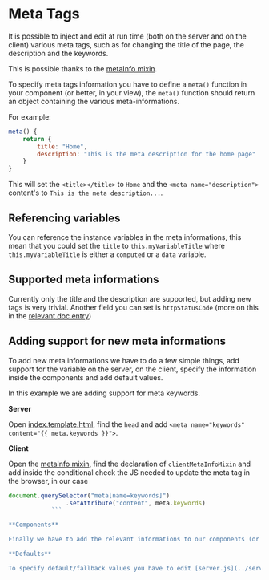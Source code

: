 # Meta Tags

It is possible to inject and edit at run time (both on the server and on the client) various meta tags, such as for changing the title of the page, the description and the keywords.

This is possible thanks to the [metaInfo mixin](../src/utils/metaInfo.mixin.js).

To specify meta tags information you have to define a `meta()` function in your component (or better, in your view), the `meta()` function should return an object containing the various meta-informations.

For example:

```javascript
meta() {
	return {
		title: "Home",
		description: "This is the meta description for the home page"
	}
}
```

This will set the `<title></title>` to `Home` and the `<meta name="description">` content's to `This is the meta description...`.

## Referencing variables

You can reference the instance variables in the meta informations, this mean that you could set the `title` to `this.myVariableTitle` where `this.myVariableTitle` is either a `computed` or a `data` variable.

## Supported meta informations

Currently only the title and the description are supported, but adding new tags is very trivial. Another field you can set is `httpStatusCode` (more on this in the [relevant doc entry](Error-Handling.md))

## Adding support for new meta informations

To add new meta informations we have to do a few simple things, add support for the variable on the server, on the client, specify the information inside the components and add default values.

In this example we are adding support for meta keywords.

**Server**

Open [index.template.html](../src/index.template.html), find the `head` and add `<meta name="keywords" content="{{ meta.keywords }}">`.

**Client**

Open the [metaInfo mixin](../src/utils/metaInfo.mixin.js), find the declaration of `clientMetaInfoMixin` and add inside the conditional check the JS needed to update the meta tag in the browser, in our case
```javascript
document.querySelector("meta[name=keywords]")
				.setAttribute("content", meta.keywords)
			```

**Components**

Finally we have to add the relevant informations to our components (or actually our views), find the meta() function declarations and add the `keywords` property to the object that would be returned.

**Defaults**

To specify default/fallback values you have to edit [server.js](../server.js) and find the relevant `context` variable and add the default values for your informations there.
